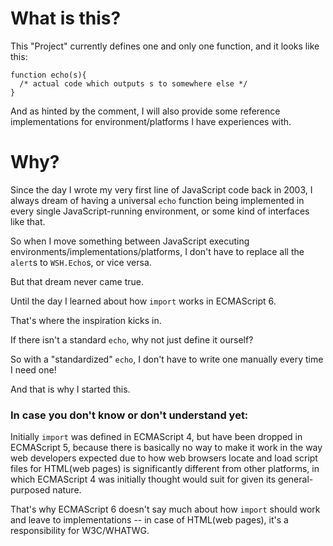 # What is this?

This "Project" currently defines one and only one function, and it looks like this:
```
function echo(s){
  /* actual code which outputs s to somewhere else */
}
```

And as hinted by the comment, I will also provide some reference implementations for environment/platforms I have experiences with.

# Why?

Since the day I wrote my very first line of JavaScript code back in 2003, I always dream of having a universal ```echo``` function being implemented in every single JavaScript-running environment, or some kind of interfaces like that.

So when I move something between JavaScript executing environments/implementations/platforms, I don't have to replace all the ```alert```s to ```WSH.Echo```s, or vice versa.

But that dream never came true.

Until the day I learned about how ```import``` works in ECMAScript 6.

That's where the inspiration kicks in.

If there isn't a standard ```echo```, why not just define it ourself?

So with a "standardized" ```echo```, I don't have to write one manually every time I need one!

And that is why I started this.

### In case you don't know or don't understand yet:

Initially ```import``` was defined in ECMAScript 4, but have been dropped in ECMAScript 5, because there is basically no way to make it work in the way web developers expected due to how web browsers locate and load script files for HTML(web pages) is significantly different from other platforms, in which ECMAScript 4 was initially thought would suit for given its general-purposed nature.

That's why ECMAScript 6 doesn't say much about how ```import``` should work and leave to implementations -- in case of HTML(web pages), it's a responsibility for W3C/WHATWG.
